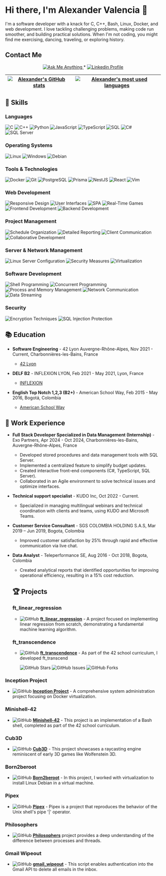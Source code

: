 # Hi there, I'm Alexander Valencia 👋

I'm a software developer with a knack for C, C++, Bash, Linux, Docker, and web development. I love tackling challenging problems, making code run smoother, and building practical solutions. When I'm not coding, you might find me exercising, dancing, traveling, or exploring history.


## Contact Me
<p align="center">
  <a href="mailto:alexandervalencia1994@gmail.com">
    <img alt="Ask Me Anything" src="https://img.shields.io/badge/-Ask_me_anything-blueviolet?style=flat&logo=Gmail&logoColor=white&link=mailto:alexandervalencia1994@gmail.com" />
  </a>
  <span> * </span>
  <a href="http://www.linkedin.com/in/jairo-alexander-valencia-candamil-542965108">
    <img alt="Linkedin Profile" src="https://img.shields.io/badge/-Linkedin_Profile-0072b1?style=flat&logo=Linkedin&logoColor=white&link=http://www.linkedin.com/in/jairo-alexander-valencia-candamil-542965108" />
  </a>
</p>

| [![Alexander's GitHub stats](https://github-readme-stats.vercel.app/api?username=Alexvc23&count_private=true&include_all_commits=true&show_icons=true&hide=issues&hide_border=true&theme=jolly)](https://github.com/Alexvc23?tab=repositories) | [![Alexander's most used languages](https://github-readme-stats.vercel.app/api/top-langs/?username=Alexvc23&layout=compact&hide_border=true&theme=jolly)](https://github.com/Alexvc23?tab=repositories) |
|:-:|:-:|

## 🚀 Skills

### Languages

![C](https://img.shields.io/badge/-C-A8B9CC?style=flat&logo=C&logoColor=white)
![C++](https://img.shields.io/badge/-C++-00599C?style=flat&logo=C%2B%2B&logoColor=white)
![Python](https://img.shields.io/badge/-Python-3776AB?style=flat&logo=Python&logoColor=white)
![JavaScript](https://img.shields.io/badge/-JavaScript-F7DF1E?style=flat&logo=javascript&logoColor=black)
![TypeScript](https://img.shields.io/badge/-TypeScript-3178C6?style=flat&logo=typescript&logoColor=white)
![SQL](https://img.shields.io/badge/-SQL-4479A1?style=flat&logo=MySQL&logoColor=white)
![C#](https://img.shields.io/badge/-C%23-239120?style=flat&logo=c-sharp&logoColor=white)
![SQL Server](https://img.shields.io/badge/-SQL%20Server-CC2927?style=flat&logo=microsoft-sql-server&logoColor=white)

### Operating Systems
![Linux](https://img.shields.io/badge/Linux-FCC624?style=flat&logo=linux&logoColor=black)
![Windows](https://img.shields.io/badge/Windows-0078D6?style=flat&logo=windows&logoColor=white)
![Debian](https://img.shields.io/badge/Debian-A81D33?style=flat&logo=debian&logoColor=white)

### Tools & Technologies
![Docker](https://img.shields.io/badge/Docker-2496ED?style=flat&logo=docker&logoColor=white)
![Git](https://img.shields.io/badge/Git-F05032?style=flat&logo=git&logoColor=white)
![PostgreSQL](https://img.shields.io/badge/PostgreSQL-4169E1?style=flat&logo=postgresql&logoColor=white)
![Prisma](https://img.shields.io/badge/Prisma-3982CE?style=flat&logo=prisma&logoColor=white)
![NestJS](https://img.shields.io/badge/NestJS-E0234E?style=flat&logo=nestjs&logoColor=white)
![React](https://img.shields.io/badge/React-20232A?style=flat&logo=react&logoColor=61DAFB)
![Vim](https://img.shields.io/badge/Vim-019733?style=flat&logo=vim&logoColor=white)

### Web Development
![Responsive Design](https://img.shields.io/badge/Responsive%20Design-Ready-green)
![User Interfaces](https://img.shields.io/badge/User%20Interfaces-Interactive-blue)
![SPA](https://img.shields.io/badge/Single%20Page%20Applications-Developed-orange)
![Real-Time Games](https://img.shields.io/badge/Real%20Time%20Games-Multiplayer-brightgreen)
![Frontend Development](https://img.shields.io/badge/Frontend%20Development-Advanced-lightgrey)
![Backend Development](https://img.shields.io/badge/Backend%20Development-Advanced-lightgrey)

### Project Management
![Schedule Organization](https://img.shields.io/badge/Schedule%20Organization-Optimized-brightgreen)
![Detailed Reporting](https://img.shields.io/badge/Detailed%20Reporting-Thorough-blue)
![Client Communication](https://img.shields.io/badge/Client%20Communication-Excellent-lightgrey)
![Collaborative Development](https://img.shields.io/badge/Collaborative%20Development-Team%20Focused-blueviolet)

### Server & Network Management
![Linux Server Configuration](https://img.shields.io/badge/Linux%20Server%20Configuration-Managed-green)
![Security Measures](https://img.shields.io/badge/Security%20Measures-Implemented-red)
![Virtualization](https://img.shields.io/badge/Virtualization-VMware%20&%20VirtualBox-blue)

### Software Development
![Shell Programming](https://img.shields.io/badge/Shell%20Programming-Bash-lightgrey)
![Concurrent Programming](https://img.shields.io/badge/Concurrent%20Programming-Threads-9cf)
![Process and Memory Management](https://img.shields.io/badge/Process%20and%20Memory%20Management-Optimized-orange)
![Network Communication](https://img.shields.io/badge/Network%20Communication-Sockets-blue)
![Data Streaming](https://img.shields.io/badge/Data%20Streaming-Implemented-purple)

### Security
![Encryption Techniques](https://img.shields.io/badge/Encryption%20Techniques-Advanced-darkgreen)
![SQL Injection Protection](https://img.shields.io/badge/SQL%20Injection%20Protection-Enforced-red)

## 📚 Education

- **Software Engineering** - 42 Lyon Auvergne-Rhône-Alpes, Nov 2021 - Current, Charbonnières-les-Bains, France
  - [42 Lyon](https://42lyon.fr/)

- **DELF B2** - INFLEXION LYON, Feb 2021 - May 2021, Lyon, France
  - [INFLEXION](https://www.inflexyon.fr/)

- **English Top Notch 1,2,3 (B2+)** - American School Way, Feb 2015 - May 2016, Bogotá, Colombia
  - [American School Way](https://www.americanschoolway.edu.co/)

## 💼 Work Experience

- **Full Stack Developer Specialized in Data Management (Internship)** - Exo Partners, Apr 2024 - Oct 2024, Charbonnières-les-Bains, Auvergne-Rhône-Alpes, France
  - Developed stored procedures and data management tools with SQL Server.
  - Implemented a centralized feature to simplify budget updates.
  - Created interactive front-end components (C#, TypeScript, SQL Server).
  - Collaborated in an Agile environment to solve technical issues and optimize interfaces.

- **Technical support specialist** - KUDO Inc, Oct 2022 - Current.
  - Specialized in managing multilingual webinars and technical coordination with clients and teams, using KUDO and Microsoft Teams.

- **Customer Service Consultant** - SGS COLOMBIA HOLDING S.A.S, Mar 2019 – Jun 2019, Bogota, Colombia
  - Improved customer satisfaction by 25% through rapid and effective communication via live chat.

- **Data Analyst** - Teleperformance SE, Aug 2016 - Oct 2018, Bogota, Colombia
  - Created analytical reports that identified opportunities for improving operational efficiency, resulting in a 15% cost reduction.

  ## 🏆 Projects

  ### ft_linear_regression
  - ![GitHub](https://img.shields.io/badge/GitHub--green?logo=github) **[ft_linear_regression](https://github.com/Alexvc23/ft_linear_regression)** - A project focused on implementing linear regression from scratch, demonstrating a fundamental machine learning algorithm.


  ### ft_transcendence
  - ![GitHub](https://img.shields.io/badge/GitHub--green?logo=github) **[ft_transcendence](https://github.com/Alexvc23/ft_transcendance)** - As part of the 42 school curriculum, I developed ft_transcend

    ![GitHub Stars](https://img.shields.io/github/stars/Noushhhh/42_TRANSCENDANCE?style=social)
    ![GitHub Issues](https://img.shields.io/github/issues/Noushhhh/42_TRANSCENDANCE)
    ![GitHub Forks](https://img.shields.io/github/forks/Noushhhh/42_TRANSCENDANCE?style=social)

### Inception Project
- ![GitHub](https://img.shields.io/badge/GitHub--green?logo=github) **[Inception Project](https://github.com/Alexvc23/inception)** - A comprehensive system administration project focusing on Docker virtualization.

### Minishell-42
- ![GitHub](https://img.shields.io/badge/GitHub--green?logo=github) **[Minishell-42](https://github.com/Alexvc23/minishell-42)** - This project is an implementation of a Bash shell, completed as part of the 42 school curriculum.

### Cub3D
- ![GitHub](https://img.shields.io/badge/GitHub--green?logo=github) **[Cub3D](https://github.com/Alexvc23/cub3d)** - This project showcases a raycasting engine reminiscent of early 3D games like Wolfenstein 3D.

### Born2beroot
- ![GitHub](https://img.shields.io/badge/GitHub--green?logo=github) **[Born2beroot](https://github.com/Alexvc23/born2beroot)** - In this project, I worked with virtualization to install Linux Debian in a virtual machine.

### Pipex
- ![GitHub](https://img.shields.io/badge/GitHub--green?logo=github) **[Pipex](https://github.com/Alexvc23/42_pipex_2022)** - Pipex is a project that reproduces the behavior of the Unix shell's pipe '|' operator.

### Philosophers
- ![GitHub](https://img.shields.io/badge/GitHub--green?logo=github) **[Philosophers](https://github.com/Alexvc23/philosophers)** project provides a deep understanding of the difference between processes and threads.

### Gmail Wipeout
- ![GitHub](https://img.shields.io/badge/GitHub--green?logo=github) **[gmail_wipeout](https://github.com/Alexvc23/wipe_out_gmail)** - This script enables authentication into the Gmail API to delete all emails in the inbox.
